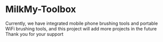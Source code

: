 # MilkMy-Toolbox
Currently, we have integrated mobile phone brushing tools and portable WiFi brushing tools, and this project will add more projects in the future
Thank you for your support
